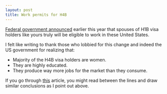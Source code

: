 ```yaml
---
layout: post
title: Work permits for H4B
---
```



<div class="message">
<a href="http://www.uscis.gov/news/dhs-extends-eligibility-employment-authorization-certain-h-4-dependent-spouses-h-1b-nonimmigrants-seeking-employment-based-lawful-permanent-residence">Federal government announced</a> earlier this year that spouses of H1B visa holders like yours truly will be eligible to work in these United States.
</div>

I felt like writing to thank those who lobbied for this change and indeed the US government for realizing that:

- Majority of the H4B visa holders are women.
- They are highly educated.
- They produce way more jobs for the market than they consume.

If you go through [this](http://www.marieclaire.com/politics/news/a8218/h4-visa-debate-beyond-borders) article, you might read between the lines and draw similar conclusions as I point out above. 
